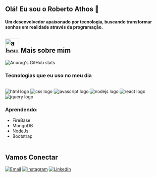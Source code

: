 ## Olá! Eu sou o Roberto Athos 👋
#### Um desenvolvedor apaixonado por tecnologia, buscando transformar sonhos em realidade através da programação.
## <img width="45" alt="about" src="https://raw.github.com/elizarov/elizarov/master/about.png"> Mais sobre mim




![Anurag's GitHub stats](https://github-readme-stats.vercel.app/api?username=RobertoAthos&show_icons=true&theme=tokyonight)

### Tecnologias que eu uso no meu dia

<div style="display: inline_block"> <br>
  <img alt="html logo" src="https://img.shields.io/badge/HTML5-E34F26?style=for-the-badge&logo=html5&logoColor=white" />
  <img alt="css logo" src="https://img.shields.io/badge/CSS3-1572B6?style=for-the-badge&logo=css3&logoColor=white" />
  <img alt="javascript logo" src="https://img.shields.io/badge/JavaScript-F7DF1E?style=for-the-badge&logo=javascript&logoColor=black" />
  <img alt="nodejs logo" src="https://img.shields.io/badge/Node.js-43853D?style=for-the-badge&logo=node.js&logoColor=white" />
  <img alt="react logo" src="https://img.shields.io/badge/React-20232A?style=for-the-badge&logo=react&logoColor=61DAFB" />
  <img alt="jquery logo" src="https://img.shields.io/badge/jQuery-0769AD?style=for-the-badge&logo=jquery&logoColor=white" />
 </div>
 
### Aprendendo: 
- FireBase <br>
- MongoDB
- NodeJs
- Bootstrap <br> <br>

## Vamos Conectar
[![Email](https://img.shields.io/badge/WhatsApp-25D366?style=for-the-badge&logo=whatsapp&logoColor=white)](https://wa.me/5573999335493)
[![Instagram](https://img.shields.io/badge/Instagram-E4405F?style=for-the-badge&logo=instagram&logoColor=white)](https://www.instagram.com/robertnobeat_oficial/)
[![Linkedin](https://img.shields.io/badge/LinkedIn-0077B5?style=for-the-badge&logo=linkedin&logoColor=white)](https://www.linkedin.com/in/roberto-athos-6a0a1517a/)
